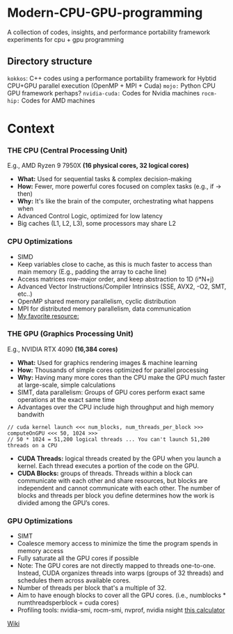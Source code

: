 # Modern-CPU-GPU-programming
A collection of codes, insights, and performance portability framework experiments for cpu + gpu programming 

## Directory structure
`kokkos`: C++ codes using a performance portability framework for Hybtid CPU+GPU parallel execution (OpenMP + MPI +
Cuda) 
`mojo:` Python CPU GPU framework perhaps?
`nvidia-cuda:` Codes for Nvidia machines
`rocm-hip:` Codes for AMD machines 

# Context 
### THE CPU (Central Processing Unit) 
E.g., AMD Ryzen 9 7950X **(16 physical cores, 32 logical cores)**
* **What:** Used for sequential tasks & complex decision-making
* **How:** Fewer, more powerful cores focused on complex tasks (e.g., if -> then) 
* **Why:** It's like the brain of the computer, orchestrating what happens when
* Advanced Control Logic, optimized for low latency 
* Big caches (L1, L2, L3), some processors may share L2   

### CPU Optimizations 
* SIMD 
* Keep variables close to cache, as this is much faster to access than main memory
(E.g., padding the array to cache line)
* Access matrices row-major order, and keep abstraction to 1D (i*N+j) 
* Advanced Vector Instructions/Compiler Intrinsics (SSE, AVX2, -O2, SMT, etc..)
* OpenMP shared memory parallelism, cyclic distribution
* MPI for distributed memory parallelism, data communication
* [My favorite resource:](https://people.freebsd.org/~lstewart/articles/cpumemory.pdf) 

### THE GPU (Graphics Processing Unit)  
E.g., NVIDIA RTX 4090 **(16,384 cores)** 
* **What:** Used for graphics rendering images & machine learning
* **How:** Thousands of simple cores optimized for parallel processing
* **Why:** Having many more cores than the CPU make the GPU much faster at large-scale, simple calculations
* SIMT, data parallelism: Groups of GPU cores perform exact same operations at the exact same time 
* Advantages over the CPU include high throughput and high memory bandwith 

``` c++/cuda code
// cuda kernel launch <<< num_blocks, num_threads_per_block >>> 
computeOnGPU <<< 50, 1024 >>>
// 50 * 1024 = 51,200 logical threads ... You can't launch 51,200 threads on a CPU 
```
* **CUDA Threads:** logical threads created by the GPU when you launch a kernel. Each thread executes a portion of the code on the GPU.
* **CUDA Blocks:** groups of threads. Threads within a block can communicate with each other and share resources, but blocks are independent and cannot communicate with each other.
The number of blocks and threads per block you define determines how the work is divided among the GPU’s cores.

### GPU Optimizations 
* SIMT 
* Coalesce memory access to minimize the time the program spends in memory access 
* Fully saturate all the GPU cores if possible 
* Note: The GPU cores are not directly mapped to threads one-to-one. Instead, CUDA organizes threads into warps (groups of 32
threads) and schedules them across available cores.
* Number of threads per block that's a multiple of 32.
* Aim to have enough blocks to cover all the GPU cores.
(i.e., numblocks * numthreadsperblock = cuda cores)  
* Profiling tools: nvidia-smi, rocm-smi, nvprof, nvidia nsight [this calculator](https://view.officeapps.live.com/op/view.aspx?src=https%3A%2F%2Fdocs.nvidia.com%2Fcuda%2Fcuda-occupancy-calculator%2FCUDA_Occupancy_Calculator.xls&wdOrigin=BROWSELINK)

[Wiki](https://github.com/tommygorham/modern-cpu-gpu-programming/wiki) 

